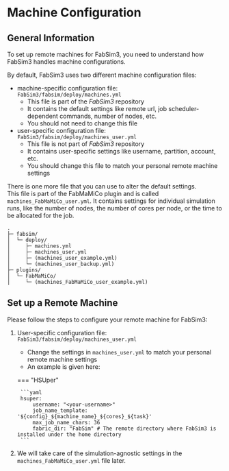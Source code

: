 # Machine Configuration

## General Information

To set up remote machines for FabSim3, you need to understand how FabSim3 handles machine configurations.

By default, FabSim3 uses two different machine configuration files:

- machine-specific configuration file: `FabSim3/fabsim/deploy/machines.yml`
    - This file is part of the *FabSim3* repository
    - It contains the default settings like remote url, job scheduler-dependent commands, number of nodes, etc.
    - You should not need to change this file
- user-specific configuration file: `FabSim3/fabsim/deploy/machines_user.yml`
    - This file is not part of *FabSim3* repository
    - It contains user-specific settings like username, partition, account, etc.
    - You should change this file to match your personal remote machine settings

There is one more file that you can use to alter the default settings.  
This file is part of the FabMaMiCo plugin and is called `machines_FabMaMiCo_user.yml`.
It contains settings for individual simulation runs, like the number of nodes, the number of cores per node, or the time to be allocated for the job.

```
.
├─ fabsim/
│  └─ deploy/
│     ├─ machines.yml
│     ├─ machines_user.yml
│     ├─ (machines_user_example.yml)
│     └─ (machines_user_backup.yml)
├─ plugins/
│  └─ FabMaMiCo/
│     └─ (machines_FabMaMiCo_user_example.yml)
```

## Set up a Remote Machine

Please follow the steps to configure your remote machine for FabSim3:

1. User-specific configuration file: `FabSim3/fabsim/deploy/machines_user.yml`
    - Change the settings in `machines_user.yml` to match your personal remote machine settings
    - An example is given here:

    === "HSUper"

        ```yaml
        hsuper:
            username: "<your-username>"
            job_name_template: '${config}_${machine_name}_${cores}_${task}'
            max_job_name_chars: 36
            fabric_dir: "FabSim" # The remote directory where FabSim3 is installed under the home directory
        ```

2. We will take care of the simulation-agnostic settings in the `machines_FabMaMiCo_user.yml` file later.